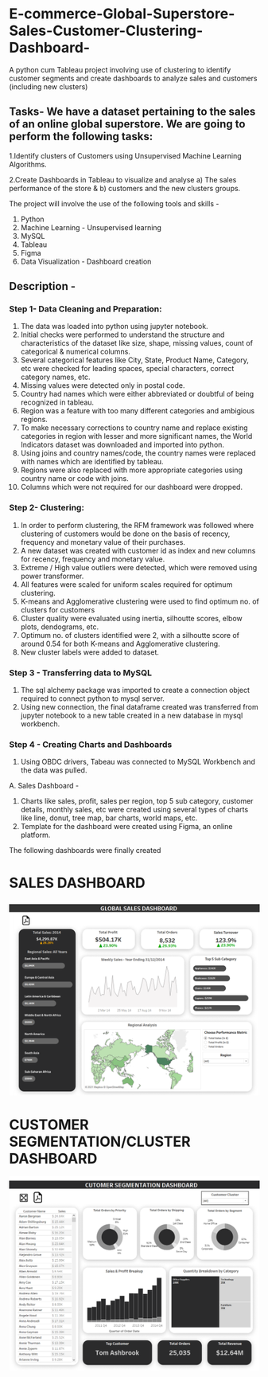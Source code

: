 # E-commerce-Global-Superstore-Sales-Customer-Clustering-Dashboard-
A python cum Tableau project involving use of clustering to identify customer segments and create dashboards to analyze sales and customers (including new clusters)

## Tasks- We have a dataset pertaining to the sales of an online global superstore. We are going to perform the following tasks:
1.Identify clusters of Customers using Unsupervised Machine Learning Algorithms.

2.Create Dashboards in Tableau to visualize and analyse a) The sales performance of the store & b) customers and the new clusters groups.
    
The project will involve the use of the following tools and skills - 
1. Python
2. Machine Learning - Unsupervised learning
3. MySQL
4. Tableau
5. Figma
6. Data Visualization - Dashboard creation

## Description - 
### Step 1- Data Cleaning and Preparation:
1. The data was loaded into python using jupyter notebook.
2. Initial checks were performed to understand the structure and characteristics of the dataset like size, shape, missing values, count of categorical & numerical columns.
3. Several categorical features like City, State, Product Name, Category, etc were checked for  leading spaces, special characters, correct category names, etc.
4. Missing values were detected only in postal code.
5. Country had names which were either abbreviated or doubtful of being recognized in tableau.
6. Region was a feature with too many different categories and ambigious regions.
7. To make necessary corrections to country name and replace existing categories in region with lesser and more significant names, the World Indicators dataset was downloaded and imported into python.
8. Using joins and country names/code, the country names were replaced with names which are identified by tableau.
9. Regions were also replaced with more appropriate categories using country name or code with joins.
10. Columns which were not required for our dashboard were dropped.

### Step 2- Clustering:
1. In order to perform clustering, the RFM framework was followed where clustering of customers would be done on the basis of recency, frequency and monetary value of their purchases.
2. A new dataset was created with customer id as index and new columns for recency, frequency and monetary value.
3. Extreme / High value outliers were detected, which were removed using power transformer.
4. All features were scaled for uniform scales required for optimum clustering.
5. K-means and Agglomerative clustering were used to find optimum no. of clusters for customers
6. Cluster quality were evaluated using inertia, silhoutte scores, elbow plots, dendograms, etc.
7. Optimum no. of clusters identified were 2, with a silhoutte score of around 0.54 for both K-means and Agglomerative clustering.
8. New cluster labels were added to dataset.

### Step 3 - Transferring data to MySQL
1. The sql alchemy package was imported to create a connection object required to connect python to mysql server.
2. Using new connection, the final dataframe created was transferred from jupyter notebook to a new table created in a new database in mysql workbench.

### Step 4 - Creating Charts and Dashboards
1. Using OBDC drivers, Tabeau was connected to MySQL Workbench and the data was pulled.

A. Sales Dashboard - 
  1. Charts like sales, profit, sales per region, top 5 sub category, customer details, monthly sales, etc were created using several types of charts like line, donut, tree map, bar charts, world maps, etc.
  2. Template for the dashboard were created using Figma, an online platform.

The following dashboards were finally created

# SALES DASHBOARD
![HomePage](DashboardPics/SalesDashboard.png)

# CUSTOMER SEGMENTATION/CLUSTER DASHBOARD
![HomePage](DashboardPics/CustomerClustering.png)
